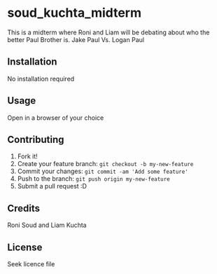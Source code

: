 # soud_kuchta_midterm
This is a midterm where Roni and Liam will be debating about who the better Paul Brother is. Jake Paul Vs. Logan Paul

## Installation
No installation required

## Usage
Open in a browser of your choice

## Contributing
1. Fork it!
2. Create your feature branch: `git checkout -b my-new-feature`
3. Commit your changes: `git commit -am 'Add some feature'`
4. Push to the branch: `git push origin my-new-feature`
5. Submit a pull request :D

## Credits
Roni Soud and Liam Kuchta

## License
Seek licence file
